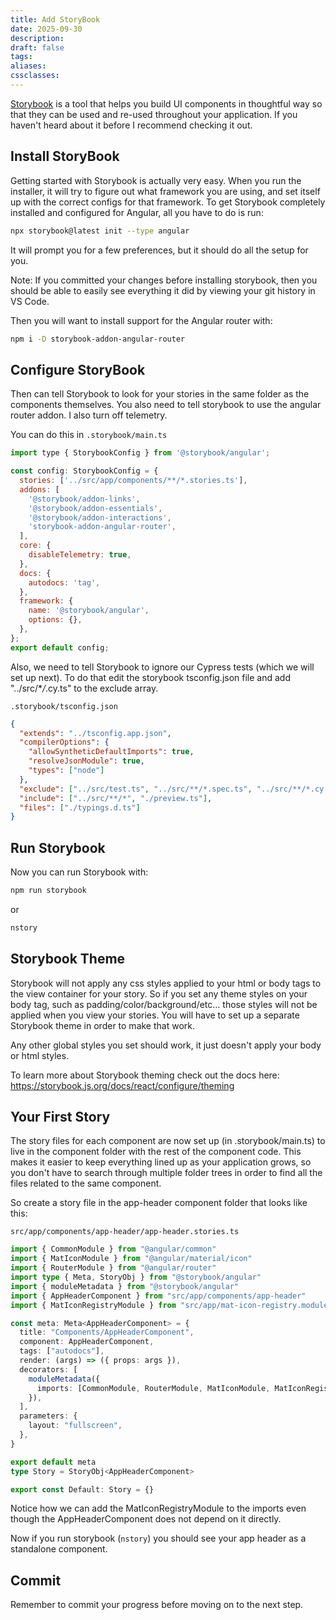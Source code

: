 ```yaml
---
title: Add StoryBook
date: 2025-09-30
description:
draft: false
tags:
aliases:
cssclasses:
---
```


[Storybook](https://storybook.js.org/) is a tool that helps you build UI components in thoughtful way so that they can be used and re-used throughout your application. If you haven't heard about it before I recommend checking it out.

## Install StoryBook

Getting started with Storybook is actually very easy. When you run the installer, it will try to figure out what framework you are using, and set itself up with the correct configs for that framework. To get Storybook completely installed and configured for Angular, all you have to do is run:

```bash
npx storybook@latest init --type angular
```

It will prompt you for a few preferences, but it should do all the setup for you.

Note: If you committed your changes before installing storybook, then you should be able to easily see everything it did by viewing your git history in VS Code.

Then you will want to install support for the Angular router with:

```bash
npm i -D storybook-addon-angular-router
```

## Configure StoryBook

Then can tell Storybook to look for your stories in the same folder as the components themselves. You also need to tell storybook to use the angular router addon. I also turn off telemetry.

You can do this in `.storybook/main.ts`

```javascript
import type { StorybookConfig } from '@storybook/angular';

const config: StorybookConfig = {
  stories: ['../src/app/components/**/*.stories.ts'],
  addons: [
    '@storybook/addon-links',
    '@storybook/addon-essentials',
    '@storybook/addon-interactions',
    'storybook-addon-angular-router',
  ],
  core: {
    disableTelemetry: true,
  },
  docs: {
    autodocs: 'tag',
  },
  framework: {
    name: '@storybook/angular',
    options: {},
  },
};
export default config;
```

Also, we need to tell Storybook to ignore our Cypress tests (which we will set up next). To do that edit the storybook tsconfig.json file and add "../src/\*_/_.cy.ts" to the exclude array.

`.storybook/tsconfig.json`

```json
{
  "extends": "../tsconfig.app.json",
  "compilerOptions": {
    "allowSyntheticDefaultImports": true,
    "resolveJsonModule": true,
    "types": ["node"]
  },
  "exclude": ["../src/test.ts", "../src/**/*.spec.ts", "../src/**/*.cy.ts"],
  "include": ["../src/**/*", "./preview.ts"],
  "files": ["./typings.d.ts"]
}
```

## Run Storybook

Now you can run Storybook with:

```bash
npm run storybook
```

or

```bash
nstory
```

## Storybook Theme

Storybook will not apply any css styles applied to your html or body tags to the view container for your story. So if you set any theme styles on your body tag, such as padding/color/background/etc... those styles will not be applied when you view your stories. You will have to set up a separate Storybook theme in order to make that work.

Any other global styles you set should work, it just doesn't apply your body or html styles.

To learn more about Storybook theming check out the docs here: https://storybook.js.org/docs/react/configure/theming

## Your First Story

The story files for each component are now set up (in .storybook/main.ts) to live in the component folder with the rest of the component code. This makes it easier to keep everything lined up as your application grows, so you don't have to search through multiple folder trees in order to find all the files related to the same component.

So create a story file in the app-header component folder that looks like this:

`src/app/components/app-header/app-header.stories.ts`

```typescript
import { CommonModule } from "@angular/common"
import { MatIconModule } from "@angular/material/icon"
import { RouterModule } from "@angular/router"
import type { Meta, StoryObj } from "@storybook/angular"
import { moduleMetadata } from "@storybook/angular"
import { AppHeaderComponent } from "src/app/components/app-header"
import { MatIconRegistryModule } from "src/app/mat-icon-registry.module"

const meta: Meta<AppHeaderComponent> = {
  title: "Components/AppHeaderComponent",
  component: AppHeaderComponent,
  tags: ["autodocs"],
  render: (args) => ({ props: args }),
  decorators: [
    moduleMetadata({
      imports: [CommonModule, RouterModule, MatIconModule, MatIconRegistryModule],
    }),
  ],
  parameters: {
    layout: "fullscreen",
  },
}

export default meta
type Story = StoryObj<AppHeaderComponent>

export const Default: Story = {}
```

Notice how we can add the MatIconRegistryModule to the imports even though the AppHeaderComponent does not depend on it directly.

Now if you run storybook (`nstory`) you should see your app header as a standalone component.

## Commit

Remember to commit your progress before moving on to the next step.
